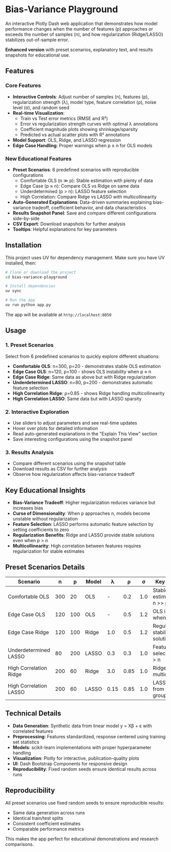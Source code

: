 # Bias-Variance Playground

An interactive Plotly Dash web application that demonstrates how model performance changes when the number of features (p) approaches or exceeds the number of samples (n), and how regularization (Ridge/LASSO) stabilizes out-of-sample error.

**Enhanced version** with preset scenarios, explanatory text, and results snapshots for educational use.

## Features

### Core Features
- **Interactive Controls**: Adjust number of samples (n), features (p), regularization strength (λ), model type, feature correlation (ρ), noise level (σ), and random seed
- **Real-time Visualization**: 
  - Train vs Test error metrics (RMSE and R²)
  - Error vs regularization strength curves with optimal λ annotations
  - Coefficient magnitude plots showing shrinkage/sparsity
  - Predicted vs actual scatter plots with R² annotations
- **Model Support**: OLS, Ridge, and LASSO regression
- **Edge Case Handling**: Proper warnings when p ≥ n for OLS models

### New Educational Features
- **Preset Scenarios**: 6 predefined scenarios with reproducible configurations
  - Comfortable OLS (n ≫ p): Stable estimation with plenty of data
  - Edge Case (p ≈ n): Compare OLS vs Ridge on same data
  - Underdetermined (p > n): LASSO feature selection
  - High Correlation: Compare Ridge vs LASSO with multicollinearity
- **Auto-Generated Explanations**: Data-driven summaries explaining bias-variance tradeoff, coefficient behavior, and data characteristics
- **Results Snapshot Panel**: Save and compare different configurations side-by-side
- **CSV Export**: Download snapshots for further analysis
- **Tooltips**: Helpful explanations for key parameters

## Installation

This project uses UV for dependency management. Make sure you have UV installed, then:

```bash
# Clone or download the project
cd bias-variance-playground

# Install dependencies
uv sync

# Run the app
uv run python app.py
```

The app will be available at `http://localhost:8050`

## Usage

### 1. Preset Scenarios
Select from 6 predefined scenarios to quickly explore different situations:
- **Comfortable OLS**: n=300, p=20 - demonstrates stable OLS estimation
- **Edge Case OLS**: n=120, p=100 - shows OLS instability when p ≈ n
- **Edge Case Ridge**: Same data as above but with Ridge regularization
- **Underdetermined LASSO**: n=80, p=200 - demonstrates automatic feature selection
- **High Correlation Ridge**: ρ=0.85 - shows Ridge handling multicollinearity
- **High Correlation LASSO**: Same data but with LASSO sparsity

### 2. Interactive Exploration
- Use sliders to adjust parameters and see real-time updates
- Hover over plots for detailed information
- Read auto-generated explanations in the "Explain This View" section
- Save interesting configurations using the snapshot panel

### 3. Results Analysis
- Compare different scenarios using the snapshot table
- Download results as CSV for further analysis
- Observe how regularization affects bias-variance tradeoff

## Key Educational Insights

- **Bias-Variance Tradeoff**: Higher regularization reduces variance but increases bias
- **Curse of Dimensionality**: When p approaches n, models become unstable without regularization
- **Feature Selection**: LASSO performs automatic feature selection by setting coefficients to zero
- **Regularization Benefits**: Ridge and LASSO provide stable solutions even when p > n
- **Multicollinearity**: High correlation between features requires regularization for stable estimates

## Preset Scenarios Details

| Scenario | n | p | Model | λ | ρ | σ | Key Learning |
|----------|---|---|------|---|---|---|--------------|
| Comfortable OLS | 300 | 20 | OLS | - | 0.2 | 1.0 | Stable estimation with n >> p |
| Edge Case OLS | 120 | 100 | OLS | - | 0.5 | 1.2 | OLS instability when p ≈ n |
| Edge Case Ridge | 120 | 100 | Ridge | 1.0 | 0.5 | 1.2 | Regularization stabilizes solution |
| Underdetermined LASSO | 80 | 200 | LASSO | 0.3 | 0.3 | 1.0 | Feature selection with p > n |
| High Correlation Ridge | 200 | 60 | Ridge | 3.0 | 0.85 | 1.0 | Ridge handles multicollinearity |
| High Correlation LASSO | 200 | 60 | LASSO | 0.15 | 0.85 | 1.0 | LASSO selects from correlated groups |

## Technical Details

- **Data Generation**: Synthetic data from linear model y = Xβ + ε with correlated features
- **Preprocessing**: Features standardized, response centered using training set statistics
- **Models**: scikit-learn implementations with proper hyperparameter handling
- **Visualization**: Plotly for interactive, publication-quality plots
- **UI**: Dash Bootstrap Components for responsive design
- **Reproducibility**: Fixed random seeds ensure identical results across runs

## Reproducibility

All preset scenarios use fixed random seeds to ensure reproducible results:
- Same data generation across runs
- Identical train/test splits
- Consistent coefficient estimates
- Comparable performance metrics

This makes the app perfect for educational demonstrations and research comparisons.
